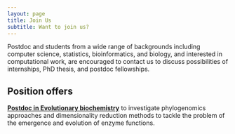 ```yaml
---
layout: page
title: Join Us
subtitle: Want to join us?
---
```


Postdoc and students from a wide range of backgrounds including computer
science, statistics, bioinformatics, and biology, and interested in
computational work, are encouraged to contact us to discuss possibilities of
internships, PhD thesis, and postdoc fellowships.

## Position offers

**[Postdoc in Evolutionary
  biochemistry](../files/postdoc_evolutionary_biochemistry.pdf)** to
investigate phylogenomics  approaches  and dimensionality  reduction methods
to  tackle  the  problem  of  the  emergence  and  evolution  of enzyme
functions. 
